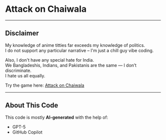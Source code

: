 # Attack on Chaiwala

---

## Disclaimer  
My knowledge of anime titties far exceeds my knowledge of politics.  
I do not support any particular narrative – I'm just a chill guy vibe coding.  

Also, I don't have any special hate for India.  
We Bangladeshis, Indians, and Pakistanis are the same — I don’t discriminate.  
I hate us all equally.  

Try the game here: [Attack on Chaiwala](https://twahaiqbal.github.io/Attack_on_Chaiwala/)

---

## About This Code  
This code is mostly **AI-generated** with the help of:  
- GPT-5  
- GitHub Copilot  
